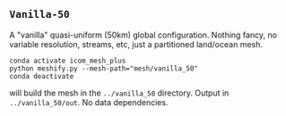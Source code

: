 ## `Vanilla-50`

A "vanilla" quasi-uniform (50km) global configuration. Nothing fancy, no variable resolution, streams, etc, just a partitioned land/ocean mesh.

    conda activate icom_mesh_plus
    python meshify.py --mesh-path="mesh/vanilla_50"
    conda deactivate

will build the mesh in the `../vanilla_50` directory. Output in `../vanilla_50/out`. No data dependencies.
